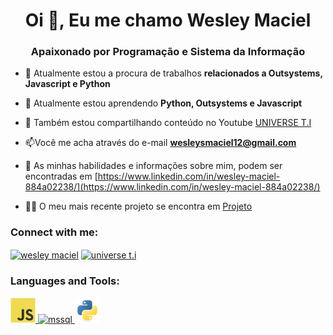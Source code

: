 <h1 align="center">Oi 👋, Eu me chamo Wesley Maciel</h1>
<h3 align="center">Apaixonado por Programação e Sistema da Informação</h3>

- 🔭 Atualmente estou a procura de trabalhos **relacionados a Outsystems, Javascript e Python**

- 🌱 Atualmente estou aprendendo **Python, Outsystems e Javascript**

- 👯 Também estou compartilhando conteúdo no Youtube [UNIVERSE T.I](https://www.youtube.com/channel/UC1tl8FF5qOVhBZcgjGrwGzg)

- 📫Você me acha através do e-mail **wesleysmaciel12@gmail.com**

- 📄 As minhas habilidades e informações sobre mim, podem ser encontradas em [https://www.linkedin.com/in/wesley-maciel-884a02238/](https://www.linkedin.com/in/wesley-maciel-884a02238/)

- 👨‍💻 O meu mais recente projeto se encontra em [Projeto](https://youtu.be/4wzfDNctnPc)

<h3 align="left">Connect with me:</h3>
<p align="left">
<a href="https://linkedin.com/in/wesley maciel" target="blank"><img align="center" src="https://raw.githubusercontent.com/rahuldkjain/github-profile-readme-generator/master/src/images/icons/Social/linked-in-alt.svg" alt="wesley maciel" height="30" width="40" /></a>
<a href="https://www.youtube.com/c/universe t.i" target="blank"><img align="center" src="https://raw.githubusercontent.com/rahuldkjain/github-profile-readme-generator/master/src/images/icons/Social/youtube.svg" alt="universe t.i" height="30" width="40" /></a>
</p>

<h3 align="left">Languages and Tools:</h3>
<p align="left"> <a href="https://developer.mozilla.org/en-US/docs/Web/JavaScript" target="_blank" rel="noreferrer"> <img src="https://raw.githubusercontent.com/devicons/devicon/master/icons/javascript/javascript-original.svg" alt="javascript" width="40" height="40"/> </a> <a href="https://www.microsoft.com/en-us/sql-server" target="_blank" rel="noreferrer"> <img src="https://www.svgrepo.com/show/303229/microsoft-sql-server-logo.svg" alt="mssql" width="40" height="40"/> </a> <a href="https://www.python.org" target="_blank" rel="noreferrer"> <img src="https://raw.githubusercontent.com/devicons/devicon/master/icons/python/python-original.svg" alt="python" width="40" height="40"/> </a> </p>
